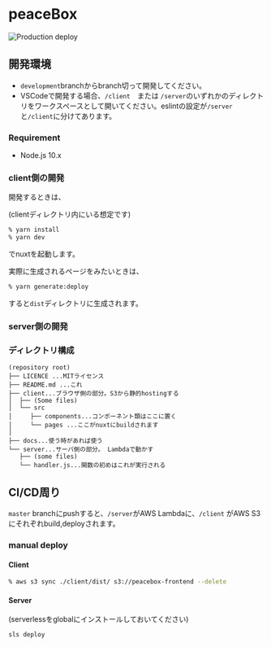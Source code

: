 # peaceBox
![Production deploy](https://github.com/peaceBox/peaceBox/workflows/Production%20deploy/badge.svg)
## 開発環境
- `development`branchからbranch切って開発してください。
- VSCodeで開発する場合、`/client`　または `/server`のいずれかのディレクトリをワークスペースとして開いてください。eslintの設定が`/server`と`/client`に分けてあります。

### Requirement
- Node.js 10.x

### client側の開発

開発するときは、

(clientディレクトリ内にいる想定です)
```zsh
% yarn install
% yarn dev
```
でnuxtを起動します。

実際に生成されるページをみたいときは、
```zsh
% yarn generate:deploy
```
すると`dist`ディレクトリに生成されます。

### server側の開発


### ディレクトリ構成
```
(repository root)  
├── LICENCE ...MITライセンス  
├── README.md ...これ  
├── client...ブラウザ側の部分。S3から静的hostingする  
│  ├── (Some files)  
│  └── src  
│     ├── components...コンポーネント類はここに置く  
│     └── pages ...ここがnuxtにbuildされます  
│   
├── docs...使う時があれば使う  
└── server...サーバ側の部分。 Lambdaで動かす  
   ├── (some files)
   └── handler.js...関数の初めはこれが実行される
```

## CI/CD周り
`master` branchにpushすると、`/server`がAWS Lambdaに、`/client` がAWS S3にそれぞれbuild,deployされます。

### manual deploy

#### Client
```zsh
% aws s3 sync ./client/dist/ s3://peacebox-frontend --delete
```
#### Server
(serverlessをglobalにインストールしておいてください)
```zsh
sls deploy
```
